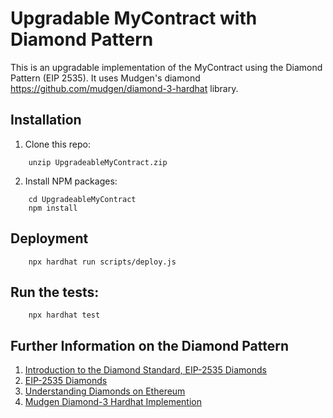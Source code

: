 # Upgradable MyContract with Diamond Pattern 

This is an upgradable implementation of the MyContract using the Diamond Pattern (EIP 2535). 
It uses Mudgen's diamond https://github.com/mudgen/diamond-3-hardhat  library. 

## Installation

1. Clone this repo:
```console
    unzip UpgradeableMyContract.zip 
```

2. Install NPM packages:
```console
    cd UpgradeableMyContract
    npm install
```

## Deployment

```console
    npx hardhat run scripts/deploy.js
```

## Run the tests:
```console
    npx hardhat test
```

## Further Information on the Diamond Pattern

1. [Introduction to the Diamond Standard, EIP-2535 Diamonds](https://eip2535diamonds.substack.com/p/introduction-to-the-diamond-standard)
2. [EIP-2535 Diamonds](https://github.com/ethereum/EIPs/issues/2535)
3. [Understanding Diamonds on Ethereum](https://dev.to/mudgen/understanding-diamonds-on-ethereum-1fb)
4. [Mudgen Diamond-3 Hardhat Implemention](https://github.com/mudgen/diamond-3-hardhat/tree/main)
